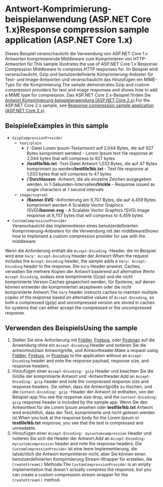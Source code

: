# <a name="response-compression-sample-application-aspnet-core-1x"></a><span data-ttu-id="6e598-101">Antwort-Komprimierung-beispielanwendung (ASP.NET Core 1.x)</span><span class="sxs-lookup"><span data-stu-id="6e598-101">Response compression sample application (ASP.NET Core 1.x)</span></span>

<span data-ttu-id="6e598-102">Dieses Beispiel veranschaulicht die Verwendung von ASP.NET Core 1.x Antworten komprimierende Middleware zum Komprimieren von HTTP-Antworten für.</span><span class="sxs-lookup"><span data-stu-id="6e598-102">This sample illustrates the use of ASP.NET Core 1.x Response Compression Middleware to compress HTTP responses for.</span></span> <span data-ttu-id="6e598-103">Im Beispiel wird veranschaulicht, Gzip und benutzerdefinierte Komprimierung-Anbieter für Text- und Image-Antworten und veranschaulicht das Hinzufügen ein MIME-Typs für die Komprimierung.</span><span class="sxs-lookup"><span data-stu-id="6e598-103">The sample demonstrates Gzip and custom compression providers for text and image responses and shows how to add a MIME type for compression.</span></span> <span data-ttu-id="6e598-104">Das ASP.NET Core 2.x-Beispiel finden Sie [Antwort Komprimierung-beispielanwendung (ASP.NET Core 2.x)](https://github.com/aspnet/AspNetCore.Docs/tree/master/aspnetcore/performance/response-compression/samples/2.x).</span><span class="sxs-lookup"><span data-stu-id="6e598-104">For the ASP.NET Core 2.x sample, see [Response compression sample application (ASP.NET Core 2.x)](https://github.com/aspnet/AspNetCore.Docs/tree/master/aspnetcore/performance/response-compression/samples/2.x).</span></span>

## <a name="examples-in-this-sample"></a><span data-ttu-id="6e598-105">Beispiele</span><span class="sxs-lookup"><span data-stu-id="6e598-105">Examples in this sample</span></span>

* `GzipCompressionProvider`
  * `text/plain`
    * <span data-ttu-id="6e598-106">**/** -Datei Lorem Ipsum-Textantwort auf 2,044 Bytes, die auf 927 Bytes komprimiert werden</span><span class="sxs-lookup"><span data-stu-id="6e598-106">**/** - Lorem Ipsum text file response at 2,044 bytes that will compress to 927 bytes</span></span>
    * <span data-ttu-id="6e598-107">**/testfile1kb.txt** -Text-Datei Antwort 1,033 Bytes, die auf 47 Bytes komprimiert zu werden</span><span class="sxs-lookup"><span data-stu-id="6e598-107">**/testfile1kb.txt** - Text file response at 1,033 bytes that will compress to 47 bytes</span></span>
    * <span data-ttu-id="6e598-108">**/ Durchlassen** -Antwort, die als einzelne Zeichen ausgegeben werden, in 1-Sekunden-Intervallen</span><span class="sxs-lookup"><span data-stu-id="6e598-108">**/trickle** - Response issued as single characters at 1 second intervals</span></span>
  * `image/svg+xml`
    * <span data-ttu-id="6e598-109">**/Banner.SVG** -Anforderung am 9,707 Bytes, die auf 4,459 Bytes komprimiert werden A Scalable Vector Graphics (SVG)</span><span class="sxs-lookup"><span data-stu-id="6e598-109">**/banner.svg** - A Scalable Vector Graphics (SVG) image response at 9,707 bytes that will compress to 4,459 bytes</span></span>
* `CustomCompressionProvider`<br><span data-ttu-id="6e598-110">Veranschaulicht das Implementieren eines benutzerdefinierten Komprimierung-Anbieters für die Verwendung mit der middleware</span><span class="sxs-lookup"><span data-stu-id="6e598-110">Shows how to implement a custom compression provider for use with the middleware</span></span>

<span data-ttu-id="6e598-111">Wenn die Anforderung enthält die `Accept-Encoding` -Header, die im Beispiel wird eine `Vary: Accept-Encoding` Header der Antwort.</span><span class="sxs-lookup"><span data-stu-id="6e598-111">When the request includes the `Accept-Encoding` header, the sample adds a `Vary: Accept-Encoding` header to the response.</span></span> <span data-ttu-id="6e598-112">Die `Vary` Header anweist, Caches, verwalten Sie mehrere Kopien der Antwort basierend auf alternative Werte `Accept-Encoding`, sodass eine komprimierte (Gzip) und die nicht komprimierte Version Caches gespeichert werden, für Systeme, auf denen können entweder die komprimierten akzeptieren oder die nicht komprimierte Antwort.</span><span class="sxs-lookup"><span data-stu-id="6e598-112">The `Vary` header instructs caches to maintain multiple copies of the response based on alternative values of `Accept-Encoding`, so both a compressed (gzip) and uncompressed version are stored in caches for systems that can either accept the compressed or the uncompressed response.</span></span>

## <a name="using-the-sample"></a><span data-ttu-id="6e598-113">Verwenden des Beispiels</span><span class="sxs-lookup"><span data-stu-id="6e598-113">Using the sample</span></span>

1. <span data-ttu-id="6e598-114">Stellen Sie eine Anforderung mit [Fiddler](http://www.telerik.com/fiddler), [Firebug](http://getfirebug.com/), oder [Postman](https://www.getpostman.com/) auf die Anwendung ohne ein `Accept-Encoding` Header und notieren Sie die antwortnutzlast Antwortgröße, und Antwortheader.</span><span class="sxs-lookup"><span data-stu-id="6e598-114">Make a request using [Fiddler](http://www.telerik.com/fiddler), [Firebug](http://getfirebug.com/), or [Postman](https://www.getpostman.com/) to the application without an `Accept-Encoding` header and note the response payload, response size, and response headers.</span></span>
1. <span data-ttu-id="6e598-115">Hinzufügen einer `Accept-Encoding: gzip` Header und beachten Sie die Größe der komprimierte Antwort und -Antwortheader.</span><span class="sxs-lookup"><span data-stu-id="6e598-115">Add an `Accept-Encoding: gzip` header and note the compressed response size and response headers.</span></span> <span data-ttu-id="6e598-116">Sie sehen, dass die Antwortgröße zu löschen, und die `Content-Encoding: gzip` -Header der Antwort ist enthalten, von der Beispiel-app.</span><span class="sxs-lookup"><span data-stu-id="6e598-116">You see the response size drop, and the `Content-Encoding: gzip` response header is included by the sample app.</span></span> <span data-ttu-id="6e598-117">Wenn Sie den Antworttext für die Lorem Ipsum ansehen oder **testfile1kb.txt** Antwort wird ersichtlich, dass der Text, komprimierte und nicht gelesen werden ist.</span><span class="sxs-lookup"><span data-stu-id="6e598-117">When you look at the response body for the Lorem Ipsum or **testfile1kb.txt** response, you see that the text is compressed and unreadable.</span></span>
1. <span data-ttu-id="6e598-118">Hinzufügen einer `Accept-Encoding: mycustomcompression` Header und notieren Sie sich die Header der Antwort.</span><span class="sxs-lookup"><span data-stu-id="6e598-118">Add an `Accept-Encoding: mycustomcompression` header and note the response headers.</span></span> <span data-ttu-id="6e598-119">Die `CustomCompressionProvider` ist eine leere Implementierung, die tatsächlich die Antwort komprimieren nicht, aber Sie können einen benutzerdefinierten Komprimierung Stream-Wrapper für erstellen, die `CreateStream()` Methode.</span><span class="sxs-lookup"><span data-stu-id="6e598-119">The `CustomCompressionProvider` is an empty implementation that doesn't actually compress the response, but you can create a custom compression stream wrapper for the `CreateStream()` method.</span></span>
